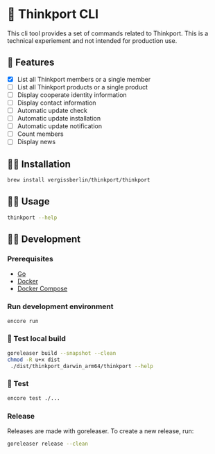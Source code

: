 # 🌈 Thinkport CLI

This cli tool provides a set of commands related to Thinkport.
This is a technical experiement and not intended for production use.

## 🚀 Features

* [x] List all Thinkport members or a single member
* [ ] List all Thinkport products or a single product
* [ ] Display cooperate identity information
* [ ] Display contact information
* [ ] Automatic update check
* [ ] Automatic update installation
* [ ] Automatic update notification
* [ ] Count members
* [ ] Display news

## 👩‍🔧 Installation

```bash
brew install vergissberlin/thinkport/thinkport
```

## 👩‍💻 Usage

```bash
thinkport --help
```

## 👷‍♀️ Development

### Prerequisites

* [Go](https://golang.org/doc/install)
* [Docker](https://docs.docker.com/get-docker/)
* [Docker Compose](https://docs.docker.com/compose/install/)

### Run development environment

```bash
encore run
```

### 🧪 Test local build

```bash
goreleaser build --snapshot --clean
chmod -R u+x dist
 ./dist/thinkport_darwin_arm64/thinkport --help
```

### 🧪 Test

```bash
encore test ./...
```

### Release

Releases are made with goreleaser. To create a new release, run:

```bash
goreleaser release --clean
```

```bash
